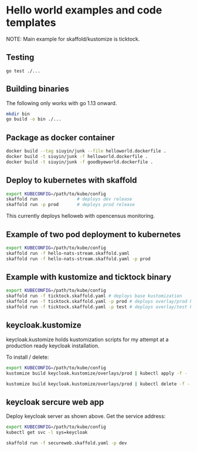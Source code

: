 # Hello world examples and code templates

NOTE: Main example for skaffold/kustomize is ticktock.

## Testing

```
go test ./...
```

## Building binaries

The following only works with go 1.13 onward.
```sh
mkdir bin
go build -o bin ./...
```

## Package as docker container

```sh
docker build --tag siuyin/junk --file helloworld.dockerfile .
docker build -t siuyin/junk -f helloworld.dockerfile .
docker build -t siuyin/junk -f goodbyeworld.dockerfile .
```

## Deploy to kubernetes with skaffold

```sh
export KUBECONFIG=/path/to/kube/config
skaffold run               # deploys dev release
skaffold run -p prod       # deploys prod release
```
This currently deploys helloweb with opencensus monitoring.

## Example of two pod deployment to kubernetes
```sh
export KUBECONFIG=/path/to/kube/config
skaffold run -f hello-nats-stream.skaffold.yaml
skaffold run -f hello-nats-stream.skaffold.yaml -p prod
```

## Example with kustomize and ticktock binary
```sh
export KUBECONFIG=/path/to/kube/config
skaffold run -f ticktock.skaffold.yaml # deploys base kustomization
skaffold run -f ticktock.skaffold.yaml -p prod # deploys overlay/prod kustomization
skaffold run -f ticktock.skaffold.yaml -p test # deploys overlay/test kustomization

```
## keycloak.kustomize
keycloak.kustomize holds kustomization scripts for
my attempt at a production ready keycloak installation.

To install / delete:
```sh
export KUBECONFIG=/path/to/kube/config
kustomize build keycloak.kustomize/overlays/prod | kubectl apply -f -

kustomize build keycloak.kustomize/overlays/prod | kubectl delete -f -
```

## keycloak sercure web app
Deploy keycloak server as shown above.
Get the service address:
```sh
export KUBECONFIG=/path/to/kube/config
kubectl get svc -l sys=keycloak

skaffold run -f secureweb.skaffold.yaml -p dev
```
```

